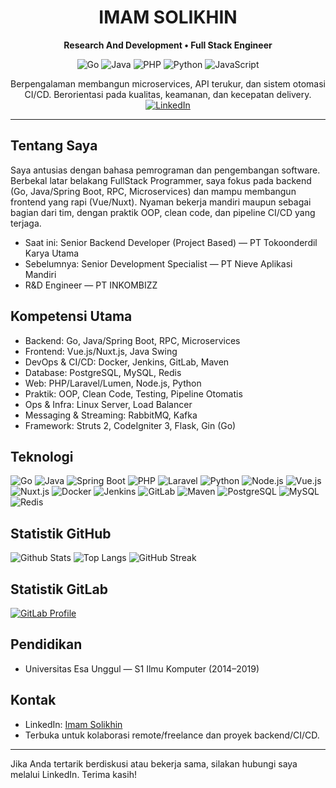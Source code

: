 <h1 align="center">IMAM SOLIKHIN</h1>
<p align="center"><b>Research And Development • Full Stack Engineer</b></p>
<p align="center">
  <img src="https://img.shields.io/badge/Go-00ADD8?style=for-the-badge&logo=go&logoColor=white" alt="Go"/>
  <img src="https://img.shields.io/badge/Java-ED8B00?style=for-the-badge&logo=openjdk&logoColor=white" alt="Java"/>
  <img src="https://img.shields.io/badge/PHP-777BB4?style=for-the-badge&logo=php&logoColor=white" alt="PHP"/>
  <img src="https://img.shields.io/badge/Python-3776AB?style=for-the-badge&logo=python&logoColor=white" alt="Python"/>
  <img src="https://img.shields.io/badge/JavaScript-F7DF1E?style=for-the-badge&logo=javascript&logoColor=black" alt="JavaScript"/>
</p>
<p align="center">
  Berpengalaman membangun microservices, API terukur, dan sistem otomasi CI/CD.
  Berorientasi pada kualitas, keamanan, dan kecepatan delivery.
  <br/>
  <a href="https://www.linkedin.com/in/imam-solikhin-9670a0135" target="_blank">
    <img src="https://img.shields.io/badge/LinkedIn-Imam%20Solikhin-blue?style=flat&logo=linkedin" alt="LinkedIn"/>
  </a>
</p>

---

## Tentang Saya
Saya antusias dengan bahasa pemrograman dan pengembangan software. Berbekal latar belakang FullStack Programmer, saya fokus pada backend (Go, Java/Spring Boot, RPC, Microservices) dan mampu membangun frontend yang rapi (Vue/Nuxt). Nyaman bekerja mandiri maupun sebagai bagian dari tim, dengan praktik OOP, clean code, dan pipeline CI/CD yang terjaga.

- Saat ini: Senior Backend Developer (Project Based) — PT Tokoonderdil Karya Utama
- Sebelumnya: Senior Development Specialist — PT Nieve Aplikasi Mandiri
- R&D Engineer — PT INKOMBIZZ

## Kompetensi Utama
- Backend: Go, Java/Spring Boot, RPC, Microservices
- Frontend: Vue.js/Nuxt.js, Java Swing
- DevOps & CI/CD: Docker, Jenkins, GitLab, Maven
- Database: PostgreSQL, MySQL, Redis
- Web: PHP/Laravel/Lumen, Node.js, Python
- Praktik: OOP, Clean Code, Testing, Pipeline Otomatis
- Ops & Infra: Linux Server, Load Balancer
- Messaging & Streaming: RabbitMQ, Kafka
- Framework: Struts 2, CodeIgniter 3, Flask, Gin (Go)

## Teknologi
![Go](https://img.shields.io/badge/Go-00ADD8?style=for-the-badge&logo=go&logoColor=white)
![Java](https://img.shields.io/badge/Java-ED8B00?style=for-the-badge&logo=openjdk&logoColor=white)
![Spring Boot](https://img.shields.io/badge/Spring%20Boot-6DB33F?style=for-the-badge&logo=springboot&logoColor=white)
![PHP](https://img.shields.io/badge/PHP-777BB4?style=for-the-badge&logo=php&logoColor=white)
![Laravel](https://img.shields.io/badge/Laravel-FF2D20?style=for-the-badge&logo=laravel&logoColor=white)
![Python](https://img.shields.io/badge/Python-3776AB?style=for-the-badge&logo=python&logoColor=white)
![Node.js](https://img.shields.io/badge/Node.js-339933?style=for-the-badge&logo=nodedotjs&logoColor=white)
![Vue.js](https://img.shields.io/badge/Vue.js-4FC08D?style=for-the-badge&logo=vuedotjs&logoColor=white)
![Nuxt.js](https://img.shields.io/badge/Nuxt.js-00DC82?style=for-the-badge&logo=nuxtdotjs&logoColor=white)
![Docker](https://img.shields.io/badge/Docker-2496ED?style=for-the-badge&logo=docker&logoColor=white)
![Jenkins](https://img.shields.io/badge/Jenkins-D24939?style=for-the-badge&logo=jenkins&logoColor=white)
![GitLab](https://img.shields.io/badge/GitLab-FC6D26?style=for-the-badge&logo=gitlab&logoColor=white)
![Maven](https://img.shields.io/badge/Maven-C71A36?style=for-the-badge&logo=apachemaven&logoColor=white)
![PostgreSQL](https://img.shields.io/badge/PostgreSQL-4169E1?style=for-the-badge&logo=postgresql&logoColor=white)
![MySQL](https://img.shields.io/badge/MySQL-4479A1?style=for-the-badge&logo=mysql&logoColor=white)
![Redis](https://img.shields.io/badge/Redis-DC382D?style=for-the-badge&logo=redis&logoColor=white)

## Statistik GitHub
![Github Stats](https://github-readme-stats.vercel.app/api?username=imamsolikhintech&show_icons=true&theme=radical)
![Top Langs](https://github-readme-stats.vercel.app/api/top-langs/?username=imamsolikhintech&layout=compact&theme=radical)
![GitHub Streak](https://streak-stats.demolab.com?user=imamsolikhintech&theme=radical)

## Statistik GitLab
[![GitLab Profile](https://img.shields.io/badge/GitLab-imamsolikhin-330F63?style=for-the-badge&logo=gitlab)](https://gitlab.com/imamsolikhin)

## Pendidikan
- Universitas Esa Unggul — S1 Ilmu Komputer (2014–2019)

## Kontak
- LinkedIn: [Imam Solikhin](https://www.linkedin.com/in/imam-solikhin-9670a0135)
- Terbuka untuk kolaborasi remote/freelance dan proyek backend/CI/CD.

---

Jika Anda tertarik berdiskusi atau bekerja sama, silakan hubungi saya melalui LinkedIn. Terima kasih!
